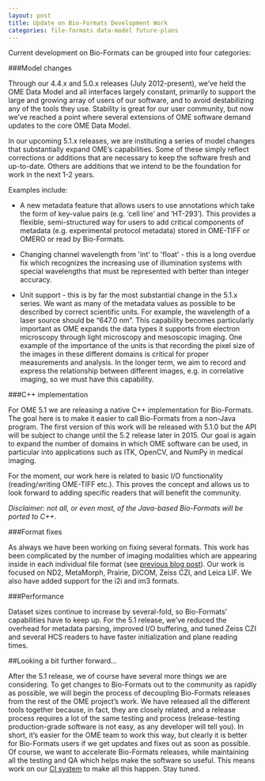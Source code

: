 ```yaml
---
layout: post
title: Update on Bio-Formats Development Work
categories: file-formats data-model future-plans
---
```


Current development on Bio-Formats can be grouped into four categories:

###Model changes

Through our 4.4.x and 5.0.x releases (July 2012-present), we’ve held the OME
Data Model and all interfaces largely constant, primarily to support the large
and growing array of users of our software, and to avoid destabilizing any of
the tools they use. Stability is great for our user community, but now we’ve
reached a point where several extensions of OME software demand updates to the
core OME Data Model.
 
In our upcoming 5.1.x releases, we are instituting a series of model changes
that substantially expand OME’s capabilities. Some of these simply reflect
corrections or additions that are necessary to keep the software fresh and
up-to-date. Others are additions that we intend to be the foundation for work
in the next 1-2 years.

Examples include:

*  A new metadata feature that allows users to use
   annotations which take the form of key-value pairs (e.g. ‘cell line’ and
   ‘HT-293’). This provides a flexible, semi-structured way for users to add
   critical components of metadata (e.g. experimental protocol metadata)
   stored in OME-TIFF or OMERO or read by Bio-Formats.

*  Changing channel wavelength from 'int' to 'float' - this is a long overdue
   fix which recognizes the increasing use of illumination systems with
   special wavelengths that must be represented with better than integer
   accuracy.

*  Unit support - this is by far the most substantial change in the 5.1.x
   series. We want as many of the metadata values as possible to be described
   by correct scientific units. For example, the wavelength of a laser source
   should be “647.0 nm”. This capability becomes particularly important as OME
   expands the data types it supports from electron
   microscopy through light microscopy and mesoscopic imaging. One example of
   the importance of the units is that recording the pixel size of the images
   in these different domains is critical for proper measurements and
   analysis. In the longer term, we aim to record and express the relationship
   between different images, e.g. in correlative imaging, so we must have this
   capability.

###C++ implementation

For OME 5.1 we are releasing a native C++ implementation for Bio-Formats. The
goal here is to make it easier to call Bio-Formats from a non-Java program.
The first version of this work will be released with 5.1.0 but the API will
be subject to change until the 5.2 release later in 2015. Our goal is again
to expand the number of domains in which OME software can be used, in
particular into applications such as ITK, OpenCV, and NumPy in medical
imaging.

For the moment, our work here is related to basic I/O functionality
(reading/writing OME-TIFF etc.). This proves the concept and allows us to look
forward to adding specific readers that will benefit the community. 

*Disclaimer: not all, or even most, of the Java-based Bio-Formats will be
ported to C++.*

###Format fixes

As always we have been working on fixing several formats. This work has been
complicated by the number of imaging modalities which are appearing inside in
each individual file format (see [previous blog post](http://blog.openmicroscopy.org/file-formats/2014/10/16/file-formats/)).
Our work is focused on ND2, MetaMorph, Prairie, DICOM, Zeiss CZI, and Leica
LIF. We also have added support for the i2i and im3 formats.

###Performance

Dataset sizes continue to increase by several-fold, so Bio-Formats’
capabilities have to keep up. For the 5.1 release, we’ve reduced the
overhead for metadata parsing, improved I/O buffering, and tuned Zeiss CZI and
several HCS readers to have faster initialization and plane reading times.

##Looking a bit further forward...

After the 5.1 release, we of course have several more things we are
considering. To get changes to Bio-Formats out to the community as rapidly as
possible, we will begin the process of decoupling Bio-Formats releases from
the rest of the OME project’s work. We have released all the different tools
together because, in fact, they are closely related, and a release process
requires a lot of the same testing and process (release-testing
production-grade software is not easy, as any developer will tell you). In
short, it’s easier for the OME team to work this way, but clearly it is better
for Bio-Formats users if we get updates and fixes out as soon as possible.  Of
course, we want to accelerate Bio-Formats releases, while maintaining all the
testing and QA which helps make the software so useful. This means work on our
[CI system](http://ci.openmicroscopy.org) to make all this happen. Stay tuned.
